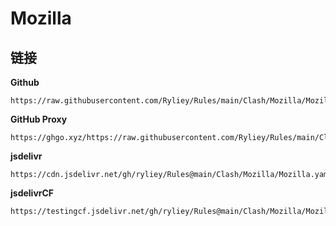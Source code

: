 # Mozilla

## 链接

**Github**
```
https://raw.githubusercontent.com/Ryliey/Rules/main/Clash/Mozilla/Mozilla.yaml
```

**GitHub Proxy**
```
https://ghgo.xyz/https://raw.githubusercontent.com/Ryliey/Rules/main/Clash/Mozilla/Mozilla.yaml
```

**jsdelivr**
```
https://cdn.jsdelivr.net/gh/ryliey/Rules@main/Clash/Mozilla/Mozilla.yaml
```

**jsdelivrCF**
```
https://testingcf.jsdelivr.net/gh/ryliey/Rules@main/Clash/Mozilla/Mozilla.yaml
```
